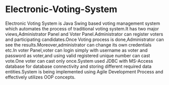 # Electronic-Voting-System
Electronic Voting System is Java Swing based voting management system which automates the process of traditional voting system.It has two major views,Administrator Panel and Voter Panel.Administrator can register voters and participating candidates.Once Voting process is done,Administrator can see the results.Moreover,administrator can change its own credentials etc.In voter Panel,voter can login simply with username as voter and password as voter,and using valid registered unique number can cast vote.One voter can cast only once.System used JDBC with MS-Access database for database connectivity and storing different required data entities.System is being implemented using Agile Development Process and effectively utilizes OOP concepts.
